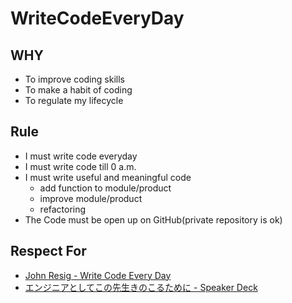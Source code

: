 # WriteCodeEveryDay

## WHY

- To improve coding skills
- To make a habit of coding
- To regulate my lifecycle

## Rule

- I must write code everyday
- I must write code till 0 a.m.
- I must write useful and meaningful code
    - add function to module/product
    - improve module/product
    - refactoring
- The Code must be open up on GitHub(private repository is ok)

## Respect For

- [John Resig - Write Code Every Day](https://johnresig.com/blog/write-code-every-day)
- [エンジニアとしてこの先生きのこるために - Speaker Deck](https://speakerdeck.com/rtechkouhou/enziniatositekofalsexian-sheng-kifalsekorutameni)
